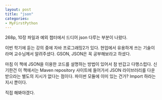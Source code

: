 ```yaml
--- 
layout: post 
title: "json"
categories: 
- MyFirstPython
---
```


268p, 10장 파일과 예외 챕터에서
드디어 json 다루는 부분이 나왔다.

이번 학기에 듣는 강의 중에 자바 프로그래밍2가 있다.
현업에서 유용하게 쓰는 기술이라며 교수님께서 알려주셨다.
GSON, JSON은 꼭 공부해보라고 하셨다.

마침 이 책에 JSON을 이용한 코드를 설명하는 방법이 있어서 참 반갑고 다행스럽다.
신기한건 이 책에서는 Maven repository 사이트에 들어가서
JSON 라이브러리를 다운받으라는 별도의 지시가 없다는 점이다.
파이썬 모듈에 이미 있는 건가? Import 하라는 지시 뿐이다.

직접 해봐야겠다.
